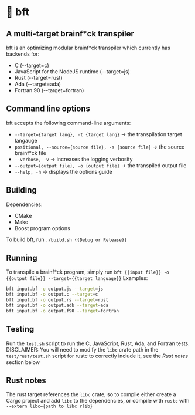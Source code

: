 # 🧠 bft
## A multi-target brainf*ck transpiler
bft is an optimizing modular brainf*ck transpiler which currently has backends for:
* C (--target=c)
* JavaScript for the NodeJS runtime (--target=js)
* Rust (--target=rust)
* Ada (--target=ada)
* Fortran 90 (--target=fortran)

## Command line options
bft accepts the following command-line arguments:
* `--target={target lang}, -t {target lang}` → the transpilation target langauge
* `positional, --source={source file}, -s {source file}` → the source brainf*ck file
* `--verbose, -v` → increases the logging verbosity
* `--output={output file}, -o {output file}` → the transpiled output file
* `--help, -h` → displays the options guide

## Building
Dependencies:
* CMake
* Make
* Boost program options

To build bft, run `./build.sh {{Debug or Release}}`

## Running
To transpile a brainf*ck program, simply run `bft {{input file}} -o {{output file}} --target={{target language}}`
Examples:
```bash
bft input.bf -o output.js --target=js
bft input.bf -o output.c --target=c
bft input.bf -o output.rs --target=rust
bft input.bf -o output.adb --target=ada
bft input.bf -o output.f90 --target=fortran
```

## Testing
Run the `test.sh` script to run the C, JavaScript, Rust, Ada, and Fortran tests. DISCLAIMER: You will need to modify the `libc` crate path in the `test/rust/test.sh` script for rustc to correctly include it, see the *Rust notes* section below

## Rust notes
The rust target references the `libc` crate, so to compile either create a Cargo project and add `libc` to the dependencies, or compile with `rustc` with `--extern libc={path to libc rlib}`
